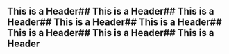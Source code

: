 ## This is a Header## This is a Header## This is a Header## This is a Header## This is a Header## This is a Header## This is a Header## This is a Header